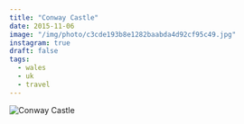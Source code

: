 ```yaml
---
title: "Conway Castle"
date: 2015-11-06
image: "/img/photo/c3cde193b8e1282baabda4d92cf95c49.jpg"
instagram: true
draft: false
tags:
  - wales
  - uk
  - travel
---
```


![Conway Castle](/img/photo/c3cde193b8e1282baabda4d92cf95c49.jpg)
